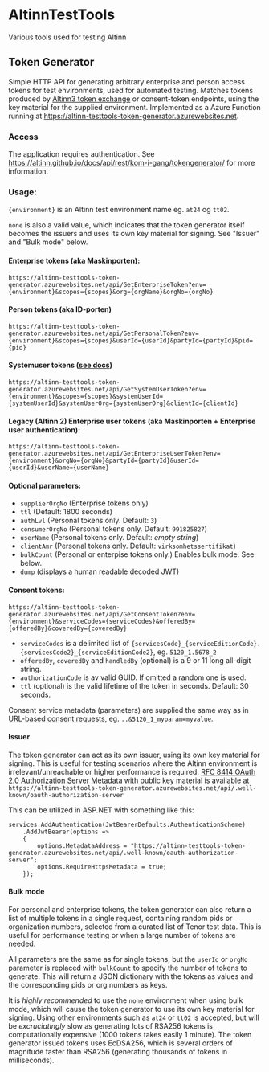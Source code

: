 # AltinnTestTools
Various tools used for testing Altinn

## Token Generator

Simple HTTP API for generating arbitrary enterprise and person access tokens for test environments, used for automated testing. Matches tokens produced by [Altinn3 token exchange](https://docs.altinn.studio/altinn-api/authentication/#exchange-of-jwt-token) or consent-token endpoints, using the key material for the supplied environment. Implemented as a Azure Function running at https://altinn-testtools-token-generator.azurewebsites.net.

### Access

The application requires authentication. See https://altinn.github.io/docs/api/rest/kom-i-gang/tokengenerator/ for more information.

### Usage:

`{environment}` is an Altinn test environment name eg. `at24` og `tt02`. 

`none` is also a valid value, which indicates that the token generator itself becomes the issuers and uses its own key material for signing. See "Issuer" and "Bulk mode" below.


#### Enterprise tokens (aka Maskinporten):
`https://altinn-testtools-token-generator.azurewebsites.net/api/GetEnterpriseToken?env={environment}&scopes={scopes}&org={orgName}&orgNo={orgNo}`

#### Person tokens (aka ID-porten)
`https://altinn-testtools-token-generator.azurewebsites.net/api/GetPersonalToken?env={environment}&scopes={scopes}&userId={userId}&partyId={partyId}&pid={pid}`

#### Systemuser tokens ([see docs](https://docs.digdir.no/docs/Maskinporten/maskinporten_func_systembruker))
`https://altinn-testtools-token-generator.azurewebsites.net/api/GetSystemUserToken?env={environment}&scopes={scopes}&systemUserId={systemUserId}&systemUserOrg={systemUserOrg}&clientId={clientId}`

#### Legacy (Altinn 2) Enterprise user tokens (aka Maskinporten + Enterprise user authentication):
`https://altinn-testtools-token-generator.azurewebsites.net/api/GetEnterpriseUserToken?env={environment}&orgNo={orgNo}&partyId={partyId}&userId={userId}&userName={userName}`

#### Optional parameters:

* `supplierOrgNo` (Enterprise tokens only)
* `ttl` (Default: 1800 seconds)
* `authLvl` (Personal tokens only. Default: `3`)
* `consumerOrgNo` (Personal tokens only. Default: `991825827`)
* `userName` (Personal tokens only. Default: *empty string*)
* `clientAmr` (Personal tokens only. Default: `virksomhetssertifikat`)
* `bulkCount` (Personal or enterpise tokens only.) Enables bulk mode. See below.
* `dump` (displays a human readable decoded JWT)

#### Consent tokens: 
`https://altinn-testtools-token-generator.azurewebsites.net/api/GetConsentToken?env={environment}&serviceCodes={serviceCodes}&offeredBy={offeredBy}&coveredBy={coveredBy}`

* `serviceCodes` is a delimited list of `{servicesCode}_{serviceEditionCode}.{servicesCode2}_{serviceEditionCode2}`, eg. `5120_1.5678_2`
* `offeredBy`, `coveredBy` and `handledBy` (optional) is a 9 or 11 long all-digit string. 
* `authorizationCode` is av valid GUID. If omitted a random one is used.
* `ttl` (optional) is the valid lifetime of the token in seconds. Default: 30 seconds.

Consent service metadata (parameters) are supplied the same way as in [URL-based consent requests](https://altinn.github.io/docs/utviklingsguider/samtykke/datakonsument/be-om-samtykke/lenkebasert-legacy/), eg. `..&5120_1_myparam=myvalue`.

#### Issuer

The token generator can act as its own issuer, using its own key material for signing. This is useful for testing scenarios where the Altinn environment is irrelevant/unreachable or higher performance is required. 
[RFC 8414 OAuth 2.0 Authorization Server Metadata](https://datatracker.ietf.org/doc/html/rfc8414) with public key material is available at `https://altinn-testtools-token-generator.azurewebsites.net/api/.well-known/oauth-authorization-server`

This can be utilized in ASP.NET with something like this:
```
services.AddAuthentication(JwtBearerDefaults.AuthenticationScheme)
    .AddJwtBearer(options =>
    {
        options.MetadataAddress = "https://altinn-testtools-token-generator.azurewebsites.net/api/.well-known/oauth-authorization-server";
        options.RequireHttpsMetadata = true;
    });
```

#### Bulk mode

For personal and enterprise tokens, the token generator can also return a list of multiple tokens in a single request, containing random pids or organization numbers, selected from a curated list of Tenor test data. This is useful for performance testing or when a large number of tokens are needed.

All parameters are the same as for single tokens, but the `userId` or `orgNo` parameter is replaced with `bulkCount` to specify the number of tokens to generate. This will return a JSON dictionary with the tokens as values and the corresponding pids or org numbers as keys. 

It is _highly recommended_ to use the `none` environment when using bulk mode, which will cause the token generator to use its own key material for signing. Using other environments such as `at24` or `tt02` is accepted, but will be _excruciatingly_ slow as generating lots of RSA256 tokens is computationally expensive (1000 tokens takes easily 1 minute). The token generator issued tokens uses EcDSA256, which is several orders of magnitude faster than RSA256 (generating thousands of tokens in milliseconds).
